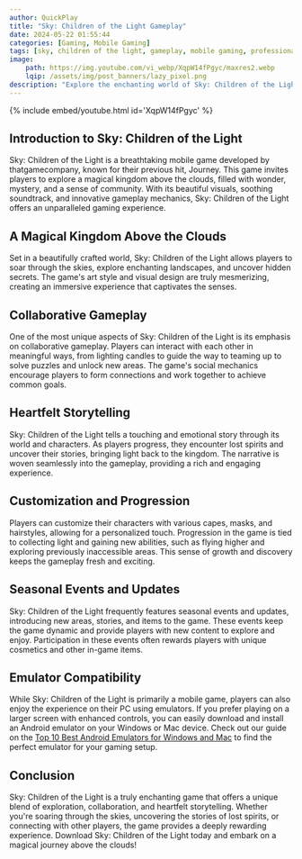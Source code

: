 ```yaml
---
author: QuickPlay
title: "Sky: Children of the Light Gameplay"
date: 2024-05-22 01:55:44
categories: [Gaming, Mobile Gaming]
tags: [sky, children of the light, gameplay, mobile gaming, professional gamers]
image: 
    path: https://img.youtube.com/vi_webp/XqpW14fPgyc/maxres2.webp
    lqip: /assets/img/post_banners/lazy_pixel.png
description: "Explore the enchanting world of Sky: Children of the Light and its unique gameplay features."
---
```


{% include embed/youtube.html id='XqpW14fPgyc' %}

## Introduction to Sky: Children of the Light

Sky: Children of the Light is a breathtaking mobile game developed by thatgamecompany, known for their previous hit, Journey. This game invites players to explore a magical kingdom above the clouds, filled with wonder, mystery, and a sense of community. With its beautiful visuals, soothing soundtrack, and innovative gameplay mechanics, Sky: Children of the Light offers an unparalleled gaming experience.

## A Magical Kingdom Above the Clouds

Set in a beautifully crafted world, Sky: Children of the Light allows players to soar through the skies, explore enchanting landscapes, and uncover hidden secrets. The game's art style and visual design are truly mesmerizing, creating an immersive experience that captivates the senses.

## Collaborative Gameplay

One of the most unique aspects of Sky: Children of the Light is its emphasis on collaborative gameplay. Players can interact with each other in meaningful ways, from lighting candles to guide the way to teaming up to solve puzzles and unlock new areas. The game's social mechanics encourage players to form connections and work together to achieve common goals.

## Heartfelt Storytelling

Sky: Children of the Light tells a touching and emotional story through its world and characters. As players progress, they encounter lost spirits and uncover their stories, bringing light back to the kingdom. The narrative is woven seamlessly into the gameplay, providing a rich and engaging experience.

## Customization and Progression

Players can customize their characters with various capes, masks, and hairstyles, allowing for a personalized touch. Progression in the game is tied to collecting light and gaining new abilities, such as flying higher and exploring previously inaccessible areas. This sense of growth and discovery keeps the gameplay fresh and exciting.

## Seasonal Events and Updates

Sky: Children of the Light frequently features seasonal events and updates, introducing new areas, stories, and items to the game. These events keep the game dynamic and provide players with new content to explore and enjoy. Participation in these events often rewards players with unique cosmetics and other in-game items.

## Emulator Compatibility

While Sky: Children of the Light is primarily a mobile game, players can also enjoy the experience on their PC using emulators. If you prefer playing on a larger screen with enhanced controls, you can easily download and install an Android emulator on your Windows or Mac device. Check out our guide on the [Top 10 Best Android Emulators for Windows and Mac](https://quickplaymobile.github.io/posts/Top-10-Best-Android-Emulators-for-Windows-and-Mac/) to find the perfect emulator for your gaming setup.

## Conclusion

Sky: Children of the Light is a truly enchanting game that offers a unique blend of exploration, collaboration, and heartfelt storytelling. Whether you're soaring through the skies, uncovering the stories of lost spirits, or connecting with other players, the game provides a deeply rewarding experience. Download Sky: Children of the Light today and embark on a magical journey above the clouds!

